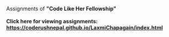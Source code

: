 
Assignments of <b>"Code Like Her Fellowship"<b><br><br>
 Click here for viewing assignments: https://coderushnepal.github.io/LaxmiChapagain/index.html

